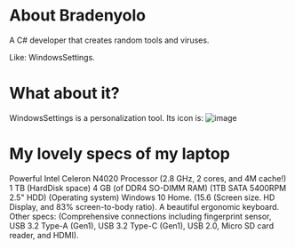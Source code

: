 # About Bradenyolo
A C# developer that creates random tools and viruses.

Like: WindowsSettings.
# What about it?
WindowsSettings is a personalization tool. 
Its icon is:
![image](https://user-images.githubusercontent.com/97461027/172520798-f6b18e7b-ca60-4f21-9cc2-496009f12849.png)

# My lovely specs of my laptop
Powerful Intel Celeron N4020 Processor (2.8 GHz, 2 cores, and 4M cache!)
1 TB (HardDisk space)
4 GB (of DDR4 SO-DIMM RAM)
(1TB SATA 5400RPM 2.5" HDD) 
(Operating system) Windows 10 Home.
(15.6 (Screen size. HD Display, and 83% screen-to-body ratio).
A beautiful ergonomic keyboard.
Other specs: (Comprehensive connections including fingerprint sensor, USB 3.2 Type-A (Gen1), USB 3.2 Type-C (Gen1), USB 2.0, Micro SD card reader, and HDMI).
